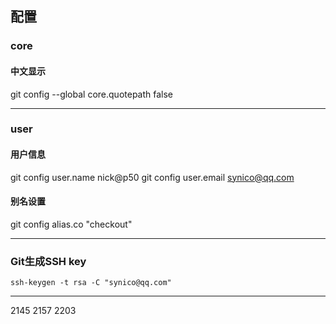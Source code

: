 ## 配置

### core
#### 中文显示
git config --global core.quotepath false
***

### user
#### 用户信息
git config user.name nick@p50
git config user.email synico@qq.com
#### 别名设置
git config alias.co "checkout"
***

### Git生成SSH key
```
ssh-keygen -t rsa -C "synico@qq.com"
```
***
2145
2157
2203
